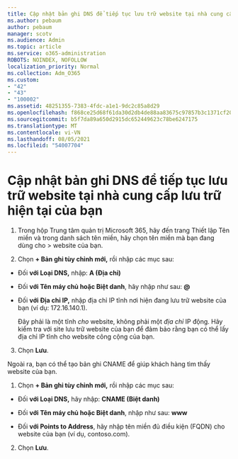 ```yaml
---
title: Cập nhật bản ghi DNS để tiếp tục lưu trữ website tại nhà cung cấp lưu trữ hiện tại của bạn
ms.author: pebaum
author: pebaum
manager: scotv
ms.audience: Admin
ms.topic: article
ms.service: o365-administration
ROBOTS: NOINDEX, NOFOLLOW
localization_priority: Normal
ms.collection: Adm_O365
ms.custom:
- "42"
- "43"
- "100002"
ms.assetid: 48251355-7383-4fdc-a1e1-9dc2c85a8d29
ms.openlocfilehash: f868ce25d68f61da30d2db4de88aa83675c97857b3c1371cf2039e0b03895a64
ms.sourcegitcommit: b5f7da89a650d2915dc652449623c78be6247175
ms.translationtype: MT
ms.contentlocale: vi-VN
ms.lasthandoff: 08/05/2021
ms.locfileid: "54007704"
---
```

# <a name="update-dns-records-to-keep-your-website-with-your-current-hosting-provider"></a>Cập nhật bản ghi DNS để tiếp tục lưu trữ website tại nhà cung cấp lưu trữ hiện tại của bạn

1. Trong hộp Trung tâm quản trị Microsoft 365, hãy đến trang Thiết lập Tên miền và trong danh sách tên miền, hãy chọn tên miền mà bạn đang dùng cho  >  [](https://admin.microsoft.com/Adminportal#/Domains) website của bạn.

2. Chọn **+ Bản ghi tùy chỉnh mới,** rồi nhập các mục sau:

  - Đối **với Loại DNS,** nhập: **A (Địa chỉ)**

  - Đối **với Tên máy chủ hoặc Biệt danh**, hãy nhập như sau: **@**

  - Đối **với Địa chỉ IP,** nhập địa chỉ IP tĩnh nơi hiện đang lưu trữ website của bạn (ví dụ: 172.16.140.1).

    Đây phải là một tĩnh  *cho*  website, không phải một  *địa chỉ*  IP động. Hãy kiểm tra với site lưu trữ website của bạn để đảm bảo rằng bạn có thể lấy địa chỉ IP tĩnh cho website công cộng của bạn.

3. Chọn **Lưu**.

Ngoài ra, bạn có thể tạo bản ghi CNAME để giúp khách hàng tìm thấy website của bạn.
  
1. Chọn **+ Bản ghi tùy chỉnh mới,** rồi nhập các mục sau:

  - Đối **với Loại DNS,** hãy nhập: **CNAME (Biệt danh)**

  - Đối **với Tên máy chủ hoặc Biệt danh**, nhập như sau: **www**

  - Đối **với Points to Address**, hãy nhập tên miền đủ điều kiện (FQDN) cho website của bạn (ví dụ, contoso.com).

2. Chọn **Lưu**.
